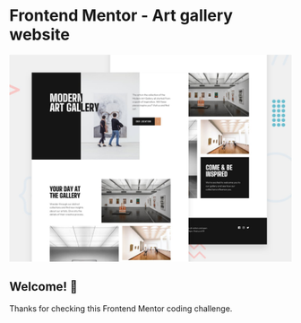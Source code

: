 # Frontend Mentor - Art gallery website

![Design preview for the Art gallery website coding challenge](./preview.jpg)

## Welcome! 👋

Thanks for checking this Frontend Mentor coding challenge.
